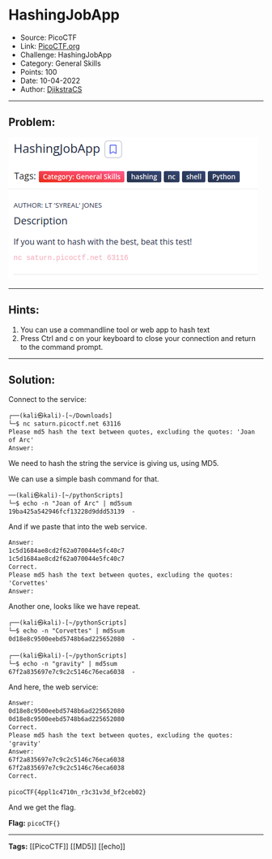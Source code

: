 # HashingJobApp
* Source: PicoCTF
* Link: [PicoCTF.org](https://picoctf.org/)
* Challenge: HashingJobApp
* Category: General Skills
* Points: 100
* Date: 10-04-2022
* Author: [DjikstraCS](https://github.com/DjikstraCS)

---
## Problem:
![](./attachments/Pasted%20image%2020220410105553.png)

---
## Hints:
1. You can use a commandline tool or web app to hash text
2. Press Ctrl and c on your keyboard to close your connection and return to the command prompt.

---
## Solution:
Connect to the service:

```console
┌──(kali㉿kali)-[~/Downloads]
└─$ nc saturn.picoctf.net 63116
Please md5 hash the text between quotes, excluding the quotes: 'Joan of Arc'
Answer:
```

We need to hash the string the service is giving us, using MD5.

We can use a simple bash command for that.

```console
──(kali㉿kali)-[~/pythonScripts]
└─$ echo -n "Joan of Arc" | md5sum
19ba425a542946fcf13228d9ddd53139  -
```

And if we paste that into the web service. 

```console
Answer: 
1c5d1684ae8cd2f62a070044e5fc40c7
1c5d1684ae8cd2f62a070044e5fc40c7
Correct.
Please md5 hash the text between quotes, excluding the quotes: 'Corvettes'
Answer: 
```

Another one, looks like we have repeat.

```console
┌──(kali㉿kali)-[~/pythonScripts]
└─$ echo -n "Corvettes" | md5sum
0d18e8c9500eebd5748b6ad225652080  -
           
┌──(kali㉿kali)-[~/pythonScripts]
└─$ echo -n "gravity" | md5sum
67f2a835697e7c9c2c5146c76eca6038  -
```

And here, the web service:

```console
Answer: 
0d18e8c9500eebd5748b6ad225652080
0d18e8c9500eebd5748b6ad225652080
Correct.
Please md5 hash the text between quotes, excluding the quotes: 'gravity'
Answer: 
67f2a835697e7c9c2c5146c76eca6038
67f2a835697e7c9c2c5146c76eca6038
Correct.

picoCTF{4ppl1c4710n_r3c31v3d_bf2ceb02}
```

And we get the flag.

**Flag:** `picoCTF{}`

---
**Tags:** [[PicoCTF]] [[MD5]] [[echo]]
